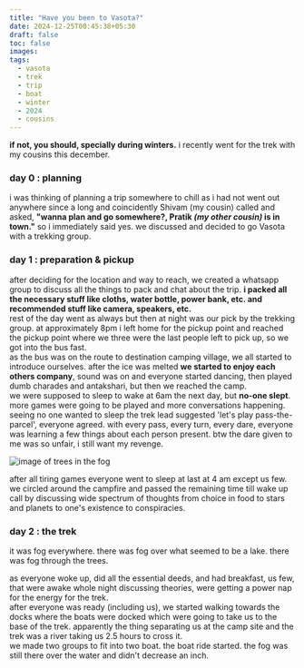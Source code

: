 ```yaml
---
title: "Have you been to Vasota?"
date: 2024-12-25T00:45:38+05:30
draft: false
toc: false
images:
tags:
  - vasota
  - trek
  - trip
  - boat
  - winter
  - 2024
  - cousins
---
```

**if not, you should, specially during winters.**
i recently went for the trek with my cousins this december.
### day 0 : planning
i was thinking of planning a trip somewhere to chill as i had not went out anywhere since a long and coincidently Shivam (my cousin) called and asked, **"wanna plan and go somewhere?, Pratik _(my other cousin)_ is in town."** so i immediately said yes. we discussed and decided to go Vasota with a trekking group.
### day 1 : preparation & pickup
after deciding for the location and way to reach, we created a whatsapp group to discuss all the things to pack and chat about the trip. **i packed all the necessary stuff like cloths, water bottle, power bank, etc. and recommended stuff like camera, speakers, etc.**  
rest of the day went as always but then at night was our pick by the trekking group. at approximately 8pm i left home for the pickup point and reached the pickup point where we three were the last people left to pick up, so we got into the bus fast.  
as the bus was on the route to destination camping village, we all started to introduce ourselves. after the ice was melted **we started to enjoy each others company**, sound was on and everyone started dancing, then played dumb charades and antakshari, but then we reached the camp.  
we were supposed to sleep to wake at 6am the next day, but **no-one slept**. more games were going to be played and more conversations happening.  
seeing no one wanted to sleep the trek lead suggested 'let's play pass-the-parcel', everyone agreed. with every pass, every turn, every dare, everyone was learning a few things about each person present. btw the dare given to me was so unfair, i still want my revenge.  

![image of trees in the fog](/img/background.jpg)  

after all tiring games everyone went to sleep at last at 4 am except us few.  
we circled around the campfire and passed the remaining time till wake up call by discussing wide spectrum of thoughts from choice in food to stars and planets to one's existence to conspiracies.  
### day 2 : the trek
it was fog everywhere. there was fog over what seemed to be a lake. there was fog through the trees.  
<!--{{< video src="/video/vasota-boat-start1.mp4" type="video/mp4" preload="auto" >}}-->
as everyone woke up, did all the essential deeds, and had breakfast, us few, that were awake whole night discussing theories, were getting a power nap for the energy for the trek.  
after everyone was ready (including us), we started walking towards the docks where the boats were docked which were going to take us to the base of the trek. apparently the thing separating us at the camp site and the trek was a river taking us 2.5 hours to cross it.  
we made two groups to fit into two boat. the boat ride started. the fog was still there over the water and didn't decrease an inch.  

